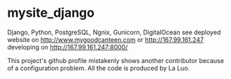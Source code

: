 # mysite_django
Django, Python, PostgreSQL, Ngnix, Gunicorn, DigitalOcean
see deployed website on http://www.mygoodcanteen.com or http://167.99.161.247 <br />
developing on http://167.99.161.247:8000/

This project's github profile mistakenly shows another contributor because of a configuration problem. All the code is produced by La Luo.
